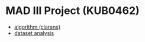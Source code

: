 # MAD III Project (KUB0462)

- [algorithm (clarans)](./clarans/readme.md)
- [dataset analysis](./data-analysis/readme.md)